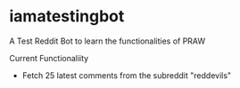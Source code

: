 # iamatestingbot
A Test Reddit Bot to learn the functionalities of PRAW


Current Functionaliity

* Fetch 25 latest comments from the subreddit "reddevils"
